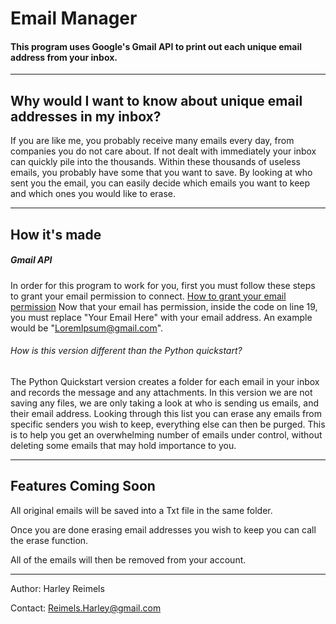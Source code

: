 # Email Manager

#### This program uses Google's Gmail API to print out each unique email address from your inbox.
<hr/>

## Why would I want to know about unique email addresses in my inbox?
If you are like me, you probably receive many emails every day, from companies you do not care about. If not dealt with immediately your inbox can quickly pile into the thousands. Within these thousands
of useless emails, you probably have some that you want to save. By looking at who sent you the email, you can easily decide which emails you want to keep and which ones you would like to erase.
<hr/>

## How it's made
##### Gmail API
In order for this program to work for you, first you must follow these steps to grant your email permission to connect. <a href="https://developers.google.com/gmail/api/quickstart/python">How to grant your email
permission</a> Now that your email has permission, inside the code on line 19, you must replace "Your Email Here" with your email address. An example would be "LoremIpsum@gmail.com".

###### How is this version different than the Python quickstart?
The Python Quickstart version creates a folder for each email in your inbox and records the message and any attachments. In this version we are not saving any files, we are only taking a look at
who is sending us emails, and their email address. Looking through this list you can erase any emails from specific senders you wish to keep, everything else can then be purged. This is to help you get
an overwhelming number of emails under control, without deleting some emails that may hold importance to you.
<hr/>

## Features Coming Soon
All original emails will be saved into a Txt file in the same folder.

Once you are done erasing email addresses you wish to keep you can call the erase function.

All of the emails will then be removed from your account.
<hr/>

Author: Harley Reimels

Contact: Reimels.Harley@gmail.com

